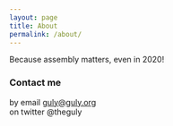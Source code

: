 ```yaml
---
layout: page
title: About
permalink: /about/
---
```


Because assembly matters, even in 2020!

### Contact me

by email [guly@guly.org](mailto:guly@guly.org)  
on twitter @theguly
